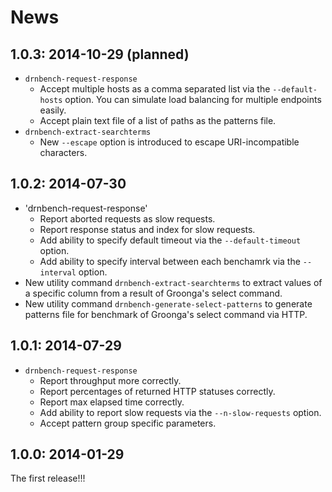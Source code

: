 # News

## 1.0.3: 2014-10-29 (planned)

 * `drnbench-request-response`
   * Accept multiple hosts as a comma separated list via the `--default-hosts` option.
     You can simulate load balancing for multiple endpoints easily.
   * Accept plain text file of a list of paths as the patterns file.
 * `drnbench-extract-searchterms`
   * New `--escape` option is introduced to escape URI-incompatible characters.

## 1.0.2: 2014-07-30

 * 'drnbench-request-response'
   * Report aborted requests as slow requests.
   * Report response status and index for slow requests.
   * Add ability to specify default timeout via the `--default-timeout` option.
   * Add ability to specify interval between each benchamrk via the `--interval` option.
 * New utility command `drnbench-extract-searchterms` to extract values of a specific column from a result of Groonga's select command.
 * New utility command `drnbench-generate-select-patterns` to generate patterns file for benchmark of Groonga's select command via HTTP.

## 1.0.1: 2014-07-29

 * `drnbench-request-response`
   * Report throughput more correctly.
   * Report percentages of returned HTTP statuses correctly.
   * Report max elapsed time correctly.
   * Add ability to report slow requests via the `--n-slow-requests` option.
   * Accept pattern group specific parameters.

## 1.0.0: 2014-01-29

The first release!!!

